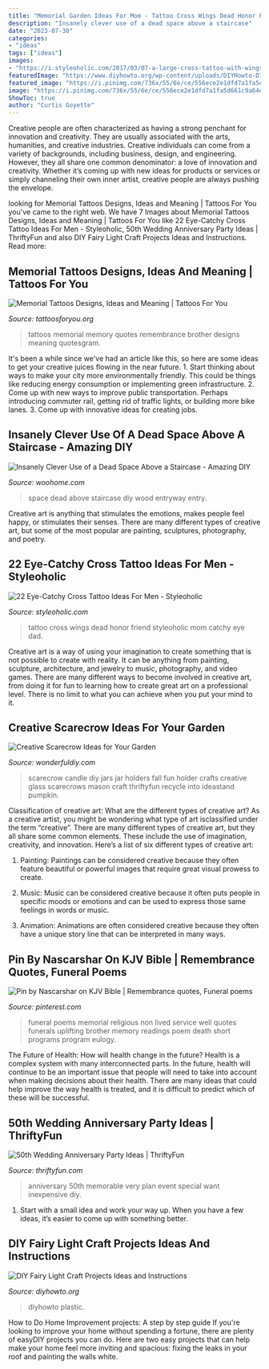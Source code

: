 ```yaml
---
title: "Memorial Garden Ideas For Mom - Tattoo Cross Wings Dead Honor Friend Styleoholic Mom Catchy Eye Dad"
description: "Insanely clever use of a dead space above a staircase"
date: "2023-07-30"
categories:
- "ideas"
tags: ["ideas"]
images:
- "https://i.styleoholic.com/2017/03/07-a-large-cross-tattoo-with-wings-in-honor-of-a-dead-friend.jpg"
featuredImage: "https://www.diyhowto.org/wp-content/uploads/DIYHowto-DIY-Fairy-Light-Projects-Instructions-009.jpg"
featured_image: "https://i.pinimg.com/736x/55/6e/ce/556ece2e1dfd7a1fa5d661c9a64e557b.jpg"
image: "https://i.pinimg.com/736x/55/6e/ce/556ece2e1dfd7a1fa5d661c9a64e557b.jpg"
ShowToc: true
author: "Curtis Goyette"
---
```



Creative people are often characterized as having a strong penchant for innovation and creativity. They are usually associated with the arts, humanities, and creative industries. Creative individuals can come from a variety of backgrounds, including business, design, and engineering. However, they all share one common denominator: a love of innovation and creativity. Whether it’s coming up with new ideas for products or services or simply channeling their own inner artist, creative people are always pushing the envelope.

	

		
looking for Memorial Tattoos Designs, Ideas and Meaning | Tattoos For You you've came to the right web. We have 7 Images about Memorial Tattoos Designs, Ideas and Meaning | Tattoos For You like 22 Eye-Catchy Cross Tattoo Ideas For Men - Styleoholic, 50th Wedding Anniversary Party Ideas | ThriftyFun and also DIY Fairy Light Craft Projects Ideas and Instructions. Read more:
		
    
## Memorial Tattoos Designs, Ideas And Meaning | Tattoos For You

<img loading=lazy src="http://www.tattoosforyou.org/wp-content/uploads/2013/09/Memory-Tattoos.jpg" onerror="this.onerror=null;this.src='https://tse4.mm.bing.net/th?id=OIP.2G3m8Gd8v3K5JWT_Hw4llAHaJ4&amp;pid=15.1';" alt="Memorial Tattoos Designs, Ideas and Meaning | Tattoos For You">

_Source: tattoosforyou.org_

>tattoos memorial memory quotes remembrance brother designs meaning quotesgram. 

	

It's been a while since we've had an article like this, so here are some ideas to get your creative juices flowing in the near future. 1. Start thinking about ways to make your city more environmentally friendly. This could be things like reducing energy consumption or implementing green infrastructure. 2. Come up with new ways to improve public transportation. Perhaps introducing commuter rail, getting rid of traffic lights, or building more bike lanes. 3. Come up with innovative ideas for creating jobs.

    
## Insanely Clever Use Of A Dead Space Above A Staircase - Amazing DIY

<img loading=lazy src="https://www.woohome.com/wp-content/uploads/2016/01/make-use-of-dead-space-7.jpg" onerror="this.onerror=null;this.src='https://tse3.mm.bing.net/th?id=OIP.tuMdfGbK486AzQikv3SzlAHaOK&amp;pid=15.1';" alt="Insanely Clever Use of a Dead Space Above a Staircase - Amazing DIY">

_Source: woohome.com_

>space dead above staircase diy wood entryway entry. 

	

Creative art is anything that stimulates the emotions, makes people feel happy, or stimulates their senses. There are many different types of creative art, but some of the most popular are painting, sculptures, photography, and poetry.

    
## 22 Eye-Catchy Cross Tattoo Ideas For Men - Styleoholic

<img loading=lazy src="https://i.styleoholic.com/2017/03/07-a-large-cross-tattoo-with-wings-in-honor-of-a-dead-friend.jpg" onerror="this.onerror=null;this.src='https://tse3.mm.bing.net/th?id=OIP.oCwHiWWL2LtTnRvr1A7wnQHaJ4&amp;pid=15.1';" alt="22 Eye-Catchy Cross Tattoo Ideas For Men - Styleoholic">

_Source: styleoholic.com_

>tattoo cross wings dead honor friend styleoholic mom catchy eye dad. 

	

Creative art is a way of using your imagination to create something that is not possible to create with reality. It can be anything from painting, sculpture, architecture, and jewelry to music, photography, and video games. There are many different ways to become involved in creative art, from doing it for fun to learning how to create great art on a professional level. There is no limit to what you can achieve when you put your mind to it.

    
## Creative Scarecrow Ideas For Your Garden

<img loading=lazy src="http://cdn.wonderfuldiy.com/wp-content/uploads/2017/06/Scarecrow-candle-jars.jpg" onerror="this.onerror=null;this.src='https://tse3.mm.bing.net/th?id=OIP.GKr2jMJxKHZBjSb8-25UtwHaJ6&amp;pid=15.1';" alt="Creative Scarecrow Ideas for Your Garden">

_Source: wonderfuldiy.com_

>scarecrow candle diy jars jar holders fall fun holder crafts creative glass scarecrows mason craft thriftyfun recycle into ideastand pumpkin. 

	

Classification of creative art: What are the different types of creative art?
As a creative artist, you might be wondering what type of art isclassified under the term “creative”. There are many different types of creative art, but they all share some common elements. These include the use of imagination, creativity, and innovation. Here’s a list of six different types of creative art:
1. Painting: Paintings can be considered creative because they often feature beautiful or powerful images that require great visual prowess to create.

2. Music: Music can be considered creative because it often puts people in specific moods or emotions and can be used to express those same feelings in words or music.

3. Animation: Animations are often considered creative because they often have a unique story line that can be interpreted in many ways.


    
## Pin By Nascarshar On KJV Bible | Remembrance Quotes, Funeral Poems

<img loading=lazy src="https://i.pinimg.com/736x/55/6e/ce/556ece2e1dfd7a1fa5d661c9a64e557b.jpg" onerror="this.onerror=null;this.src='https://tse1.mm.bing.net/th?id=OIP.uDl0w6dXsm9MW6iJrkeYSwHaLH&amp;pid=15.1';" alt="Pin by Nascarshar on KJV Bible | Remembrance quotes, Funeral poems">

_Source: pinterest.com_

>funeral poems memorial religious non lived service well quotes funerals uplifting brother memory readings poem death short programs program eulogy. 

	

The Future of Health: How will health change in the future?
Health is a complex system with many interconnected parts. In the future, health will continue to be an important issue that people will need to take into account when making decisions about their health. There are many ideas that could help improve the way health is treated, and it is difficult to predict which of these will be successful.

    
## 50th Wedding Anniversary Party Ideas | ThriftyFun

<img loading=lazy src="http://img.thrfun.com/img/032/154/50th_wedding_anniversary_party_l2.jpg" onerror="this.onerror=null;this.src='https://tse4.mm.bing.net/th?id=OIP.OT9aXgM2pMkbMCxqm6IyxQAAAA&amp;pid=15.1';" alt="50th Wedding Anniversary Party Ideas | ThriftyFun">

_Source: thriftyfun.com_

>anniversary 50th memorable very plan event special want inexpensive diy. 

	

1. Start with a small idea and work your way up. When you have a few ideas, it’s easier to come up with something better.

    
## DIY Fairy Light Craft Projects Ideas And Instructions

<img loading=lazy src="https://www.diyhowto.org/wp-content/uploads/DIYHowto-DIY-Fairy-Light-Projects-Instructions-009.jpg" onerror="this.onerror=null;this.src='https://tse4.mm.bing.net/th?id=OIP.1acPYSMf-2YPJTkDY_527QHaTf&amp;pid=15.1';" alt="DIY Fairy Light Craft Projects Ideas and Instructions">

_Source: diyhowto.org_

>diyhowto plastic. 

	

How to Do Home Improvement projects: A step by step guide
If you're looking to improve your home without spending a fortune, there are plenty of easyDIY projects you can do. Here are two easy projects that can help make your home feel more inviting and spacious: fixing the leaks in your roof and painting the walls white.

